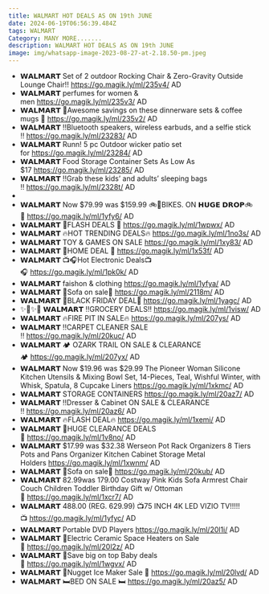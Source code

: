 ```yaml
---
title: WALMART HOT DEALS AS ON 19th JUNE
date: 2024-06-19T06:56:39.484Z
tags: WALMART
Category: MANY MORE.......
description: WALMART HOT DEALS AS ON 19th JUNE
image: img/whatsapp-image-2023-08-27-at-2.18.50-pm.jpeg
---
```



* 𝗪𝗔𝗟𝗠𝗔𝗥𝗧 Set of 2 outdoor Rocking Chair & Zero-Gravity Outside Lounge Chair!! <https://go.magik.ly/ml/235v4/> AD
* 𝗪𝗔𝗟𝗠𝗔𝗥𝗧 perfumes for women & men <https://go.magik.ly/ml/235v3/> AD
* 𝗪𝗔𝗟𝗠𝗔𝗥𝗧 🌟Awesome savings on these dinnerware sets & coffee mugs 🌟 <https://go.magik.ly/ml/235v2/> AD
* 𝗪𝗔𝗟𝗠𝗔𝗥𝗧 ‼️Bluetooth speakers, wireless earbuds, and a selfie stick ‼️ <https://go.magik.ly/ml/23283/> AD
* 𝗪𝗔𝗟𝗠𝗔𝗥𝗧 Runn! 5 pc Outdoor wicker patio set for <https://go.magik.ly/ml/23284/> AD
* 𝗪𝗔𝗟𝗠𝗔𝗥𝗧 Food Storage Container Sets As Low As $17 <https://go.magik.ly/ml/23285/> AD
* 𝗪𝗔𝗟𝗠𝗔𝗥𝗧 ‼️Grab these kids’ and adults’ sleeping bags ‼️ <https://go.magik.ly/ml/2328t/> AD
*
* 𝗪𝗔𝗟𝗠𝗔𝗥𝗧 Now $79.99 was $159.99 🚲🚴BIKES. ON 𝗛𝗨𝗚𝗘 𝗗𝗥𝗢𝗣🚲🚴 <https://go.magik.ly/ml/1yfy6/> AD
* 𝗪𝗔𝗟𝗠𝗔𝗥𝗧 🌟FLASH DEALS 🌟 <https://go.magik.ly/ml/1wpwx/> AD
* 𝗪𝗔𝗟𝗠𝗔𝗥𝗧 🔥HOT TRENDING DEALS🔥 <https://go.magik.ly/ml/1no3s/> AD
* 𝗪𝗔𝗟𝗠𝗔𝗥𝗧 TOY & GAMES ON SALE <https://go.magik.ly/ml/1xy83/> AD
* 𝗪𝗔𝗟𝗠𝗔𝗥𝗧 🌟HOME DEAL 🌟 <https://go.magik.ly/ml/1x53f/> AD
* 𝗪𝗔𝗟𝗠𝗔𝗥𝗧 📺🎧Hot Electronic Deals📺🎧 <https://go.magik.ly/ml/1pk0k/> AD
* 𝗪𝗔𝗟𝗠𝗔𝗥𝗧 faishon & clothing <https://go.magik.ly/ml/1yfya/> AD
* 𝗪𝗔𝗟𝗠𝗔𝗥𝗧 🌟Sofa on sale🌟 <https://go.magik.ly/ml/2118m/> AD
* 𝗪𝗔𝗟𝗠𝗔𝗥𝗧 🚨BLACK FRIDAY DEAL🚨 <https://go.magik.ly/ml/1yagc/> AD
* ✨🌟✨🌟 𝗪𝗔𝗟𝗠𝗔𝗥𝗧 ‼️GROCERY DEALS‼️ <https://go.magik.ly/ml/1visw/> AD
* 𝗪𝗔𝗟𝗠𝗔𝗥𝗧 🔥FIRE PIT IN SALE🔥 <https://go.magik.ly/ml/207ys/> AD
* 𝗪𝗔𝗟𝗠𝗔𝗥𝗧 ‼️CARPET CLEANER SALE ‼️ <https://go.magik.ly/ml/20kuc/> AD
* 𝗪𝗔𝗟𝗠𝗔𝗥𝗧 🏕️ OZARK TRAIL ON SALE & CLEARANCE 🏕️ <https://go.magik.ly/ml/207yx/> AD
* 𝗪𝗔𝗟𝗠𝗔𝗥𝗧 Now $19.96 was $29.99 The Pioneer Woman Silicone Kitchen Utensils & Mixing Bowl Set, 14-Pieces, Teal, Wishful Winter, with Whisk, Spatula, 8 Cupcake Liners <https://go.magik.ly/ml/1xkmc/> AD
* 𝗪𝗔𝗟𝗠𝗔𝗥𝗧 STORAGE CONTAINERS <https://go.magik.ly/ml/20az7/> AD
* 𝗪𝗔𝗟𝗠𝗔𝗥𝗧 ‼️Dresser & Cabinet ON SALE & CLEARANCE ‼️ <https://go.magik.ly/ml/20az6/> AD
* 𝗪𝗔𝗟𝗠𝗔𝗥𝗧 🔥FLASH DEAL🔥 <https://go.magik.ly/ml/1xemi/> AD
* 𝗪𝗔𝗟𝗠𝗔𝗥𝗧 🚨HUGE CLEARANCE DEALS🚨 <https://go.magik.ly/ml/1v8no/> AD
* 𝗪𝗔𝗟𝗠𝗔𝗥𝗧 $17.99 was $32.38 Werseon Pot Rack Organizers 8 Tiers Pots and Pans Organizer Kitchen Cabinet Storage Metal Holders <https://go.magik.ly/ml/1xwnm/> AD
* 𝗪𝗔𝗟𝗠𝗔𝗥𝗧 🌟Sofa on sale🌟 <https://go.magik.ly/ml/20kub/> AD
* 𝗪𝗔𝗟𝗠𝗔𝗥𝗧 82.99was 179.00 Costway Pink Kids Sofa Armrest Chair Couch Children Toddler Birthday Gift w/ Ottoman💝 <https://go.magik.ly/ml/1xcr7/> AD
* 𝗪𝗔𝗟𝗠𝗔𝗥𝗧 488.00 (REG. 629.99) 📺75 INCH 4K LED VIZIO TV!!!!! 📺 <https://go.magik.ly/ml/1yfyc/> AD
* 𝗪𝗔𝗟𝗠𝗔𝗥𝗧 Portable DVD Players <https://go.magik.ly/ml/20l1i/> AD
* 𝗪𝗔𝗟𝗠𝗔𝗥𝗧 🌟Electric Ceramic Space Heaters on Sale🌟 <https://go.magik.ly/ml/20l2z/> AD
* 𝗪𝗔𝗟𝗠𝗔𝗥𝗧 🌟Save big on top Baby deals🌟 <https://go.magik.ly/ml/1wgvx/> AD
* 𝗪𝗔𝗟𝗠𝗔𝗥𝗧 🧊Nugget Ice Maker Sale 🧊 <https://go.magik.ly/ml/20lvd/> AD
* 𝗪𝗔𝗟𝗠𝗔𝗥𝗧 🛏️BED ON SALE 🛏️ <https://go.magik.ly/ml/20az5/> AD
